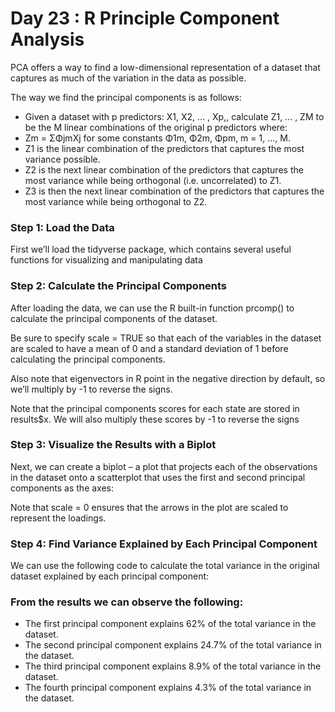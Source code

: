 # Day 23 : R Principle Component Analysis

PCA offers a way to find a low-dimensional representation of a dataset that captures as much of the variation in the data as possible.

The way we find the principal components is as follows:
- Given a dataset with p predictors: X1, X2, … , Xp,, calculate Z1, … , ZM to be the M linear combinations of the original p predictors where:
- Zm = ΣΦjmXj for some constants Φ1m, Φ2m, Φpm, m = 1, …, M.
- Z1 is the linear combination of the predictors that captures the most variance possible.
- Z2 is the next linear combination of the predictors that captures the most variance while being orthogonal (i.e. uncorrelated) to Z1.
- Z3 is then the next linear combination of the predictors that captures the most variance while being orthogonal to Z2.


### Step 1: Load the Data
First we’ll load the tidyverse package, which contains several useful functions for visualizing and manipulating data

### Step 2: Calculate the Principal Components
After loading the data, we can use the R built-in function prcomp() to calculate the principal components of the dataset.

Be sure to specify scale = TRUE so that each of the variables in the dataset are scaled to have a mean of 0 and a standard deviation of 1 before calculating the principal components.

Also note that eigenvectors in R point in the negative direction by default, so we’ll multiply by -1 to reverse the signs.

Note that the principal components scores for each state are stored in results$x. We will also multiply these scores by -1 to reverse the signs

### Step 3: Visualize the Results with a Biplot
Next, we can create a biplot – a plot that projects each of the observations in the dataset onto a scatterplot that uses the first and second principal components as the axes:

Note that scale = 0 ensures that the arrows in the plot are scaled to represent the loadings.

### Step 4: Find Variance Explained by Each Principal Component
We can use the following code to calculate the total variance in the original dataset explained by each principal component:

### From the results we can observe the following:
- The first principal component explains 62% of the total variance in the dataset.
- The second principal component explains 24.7% of the total variance in the dataset.
- The third principal component explains 8.9% of the total variance in the dataset.
- The fourth principal component explains 4.3% of the total variance in the dataset.


